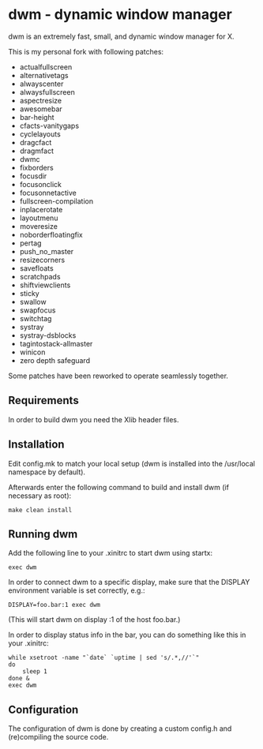 dwm - dynamic window manager
============================
dwm is an extremely fast, small, and dynamic window manager for X.

This is my personal fork with following patches:

+ actualfullscreen
+ alternativetags
+ alwayscenter
+ alwaysfullscreen
+ aspectresize
+ awesomebar
+ bar-height
+ cfacts-vanitygaps
+ cyclelayouts
+ dragcfact
+ dragmfact
+ dwmc
+ fixborders
+ focusdir
+ focusonclick
+ focusonnetactive
+ fullscreen-compilation
+ inplacerotate
+ layoutmenu
+ moveresize
+ noborderfloatingfix
+ pertag
+ push_no_master
+ resizecorners
+ savefloats
+ scratchpads
+ shiftviewclients
+ sticky
+ swallow
+ swapfocus
+ switchtag
+ systray
+ systray-dsblocks
+ tagintostack-allmaster
+ winicon
+ zero depth safeguard

Some patches have been reworked to operate seamlessly together.


Requirements
------------
In order to build dwm you need the Xlib header files.


Installation
------------
Edit config.mk to match your local setup (dwm is installed into
the /usr/local namespace by default).

Afterwards enter the following command to build and install dwm (if
necessary as root):

    make clean install


Running dwm
-----------
Add the following line to your .xinitrc to start dwm using startx:

    exec dwm

In order to connect dwm to a specific display, make sure that
the DISPLAY environment variable is set correctly, e.g.:

    DISPLAY=foo.bar:1 exec dwm

(This will start dwm on display :1 of the host foo.bar.)

In order to display status info in the bar, you can do something
like this in your .xinitrc:

    while xsetroot -name "`date` `uptime | sed 's/.*,//'`"
    do
    	sleep 1
    done &
    exec dwm


Configuration
-------------
The configuration of dwm is done by creating a custom config.h
and (re)compiling the source code.
